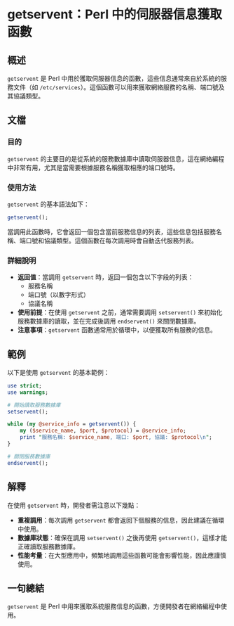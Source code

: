 <!--
Meta Description: # getservent：Perl 中的伺服器信息獲取函數 ## 概述 `getservent` 是 Perl 中用於獲取伺服器信息的函數，這些信息通常來自於系統的服務文件（如 `/etc/services`）。這個函數可以用來獲取網絡服務的名稱、端口號及其協議類型。 ## 文檔 ### 目的 `g...
Meta Keywords: getservent, perl, setservent, 服務名稱, 在使用
-->

# getservent：Perl 中的伺服器信息獲取函數

## 概述
`getservent` 是 Perl 中用於獲取伺服器信息的函數，這些信息通常來自於系統的服務文件（如 `/etc/services`）。這個函數可以用來獲取網絡服務的名稱、端口號及其協議類型。

## 文檔
### 目的
`getservent` 的主要目的是從系統的服務數據庫中讀取伺服器信息，這在網絡編程中非常有用，尤其是當需要根據服務名稱獲取相應的端口號時。

### 使用方法
`getservent` 的基本語法如下：
```perl
getservent();
```
當調用此函數時，它會返回一個包含當前服務信息的列表，這些信息包括服務名稱、端口號和協議類型。這個函數在每次調用時會自動迭代服務列表。

### 詳細說明
- **返回值**：當調用 `getservent` 時，返回一個包含以下字段的列表：
  - 服務名稱
  - 端口號（以數字形式）
  - 協議名稱
- **使用前提**：在使用 `getservent` 之前，通常需要調用 `setservent()` 來初始化服務數據庫的讀取，並在完成後調用 `endservent()` 來關閉數據庫。
- **注意事項**：`getservent` 函數通常用於循環中，以便獲取所有服務的信息。

## 範例
以下是使用 `getservent` 的基本範例：

```perl
use strict;
use warnings;

# 開始讀取服務數據庫
setservent();

while (my @service_info = getservent()) {
    my ($service_name, $port, $protocol) = @service_info;
    print "服務名稱: $service_name, 端口: $port, 協議: $protocol\n";
}

# 關閉服務數據庫
endservent();
```

## 解釋
在使用 `getservent` 時，開發者需注意以下幾點：
- **重複調用**：每次調用 `getservent` 都會返回下個服務的信息，因此建議在循環中使用。
- **數據庫狀態**：確保在調用 `setservent()` 之後再使用 `getservent()`，這樣才能正確讀取服務數據庫。
- **性能考量**：在大型應用中，頻繁地調用這些函數可能會影響性能，因此應謹慎使用。

## 一句總結
`getservent` 是 Perl 中用來獲取系統服務信息的函數，方便開發者在網絡編程中使用。